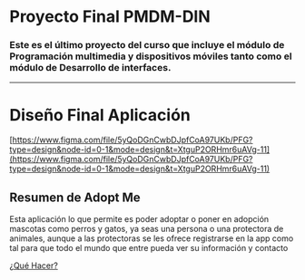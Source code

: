 # Proyecto Final PMDM-DIN

### Este es el último proyecto del curso que incluye el módulo de Programación multimedia y dispositivos móviles tanto como el módulo de Desarrollo de interfaces.

---

# Diseño Final Aplicación

[https://www.figma.com/file/5yQoDGnCwbDJpfCoA97UKb/PFG?type=design&node-id=0-1&mode=design&t=XtguP2ORHmr6uAVg-11](https://www.figma.com/file/5yQoDGnCwbDJpfCoA97UKb/PFG?type=design&node-id=0-1&mode=design&t=XtguP2ORHmr6uAVg-11)

## Resumen de Adopt Me

Esta aplicación lo que permite es poder adoptar o poner en adopción mascotas como perros y gatos, ya seas una persona o una protectora de animales, aunque a las protectoras se les ofrece registrarse en la app como tal para que todo el mundo que entre pueda ver su información y contacto

[¿Qué Hacer?](https://www.notion.so/Qu-Hacer-fbd66eed37fb45f5ac896a2f04affeda?pvs=21)
